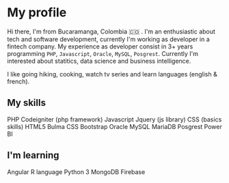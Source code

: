 #  My profile

Hi there, I'm from Bucaramanga, Colombia 🇨🇴 . I'm an enthusiastic about tech and software development, currently I'm working as developer in a fintech company.
My experience as developer consist in 3+ years programming ```PHP```, ```Javascript```, ```Oracle```, ```MySQL```, ```Posgrest```.
Currently I'm interested about statitics, data science and business intelligence. 

I like going hiking, cooking, watch tv series and learn languages (english & french).

## My skills

PHP 
Codeigniter (php framework)
Javascript
Jquery (js library)
CSS (basics skills)
HTML5
Bulma CSS
Bootstrap
Oracle 
MySQL
MariaDB
Posgrest
Power BI

## I'm learning

Angular
R language
Python 3
MongoDB
Firebase


<!--
**diecas88/diecas88** is a ✨ _special_ ✨ repository because its `README.md` (this file) appears on your GitHub profile.

Here are some ideas to get you started:

- 🔭 I’m currently working on ...
- 🌱 I’m currently learning ...
- 👯 I’m looking to collaborate on ...
- 🤔 I’m looking for help with ...
- 💬 Ask me about ...
- 📫 How to reach me: ...
- 😄 Pronouns: ...
- ⚡ Fun fact: ...
-->
